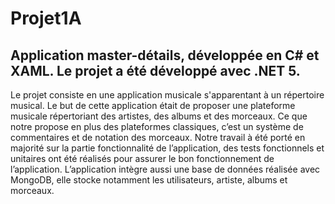 # Projet1A
## Application master-détails, développée en C# et XAML. Le projet a été développé avec .NET 5.

Le projet consiste en une application musicale s'apparentant à un répertoire musical. 
Le but de cette application était de proposer une plateforme musicale répertoriant des artistes, des albums et des morceaux. 
Ce que notre propose en plus des plateformes classiques, c’est un système de commentaires et de notation des morceaux.
Notre travail à été porté en majorité sur la partie fonctionnalité de l’application, des tests fonctionnels et unitaires ont été réalisés pour assurer le bon fonctionnement de l’application.
L’application intègre aussi une base de données réalisée avec MongoDB, elle stocke notamment les utilisateurs, artiste, albums et morceaux.
